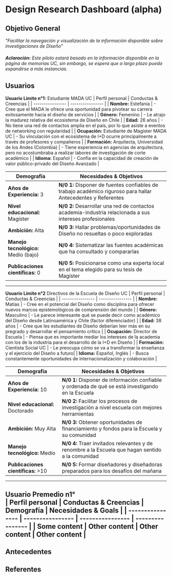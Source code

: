 # **Design Research Dashboard (alpha)**
## **Objetivo General**  
*"Facilitar la navegación y visualización de la información disponible sobre investigaciones de Diseño"*  
###### **Aclaración:** Este piloto estará basado en la información disponible en la página de memorias UC, sin embargo, se espera que a largo plazo pueda expandirse a más instancias.  
## **Usuarios**  
**Usuario Límite n°1:** Estudiante MADA UC 
| Perfil personal | Conductas & Creencias |
| ---------------- | ---------------- | 
| **Nombre:** Estefanía | - Cree que el MADA le ofrece una oportunidad para pivotear su carrera exitosamente hacia el diseño de servicios |
| **Género:** Femenino | - Le atrajo la madurez relativa del ecosistema de Diseño en Chile |
| **Edad:** 26 años | - No tiene una red de contactos amplia en el país, por lo que asiste a eventos de networking con regularidad |
| **Ocupación:** Estudiante de Magíster MADA UC | - Su vinculación con el ecosistema de I+D ocurre principalmente a través de profesores y compañeros |
| **Formación:** Arquitecta, Universidad de los Andes (Colombia) | - Tiene experiencia en agencias de arquitectura, pero no acostumbraba a realizar labores de investigación de corte académico |
| **Idioma:** Español | - Confía en la capacidad de creación de valor público-privado del Diseño Avanzado |

| Demografía | Necesidades & Objetivos |
| ---------------- | ---------------- |
| **Años de Experiencia:** 3 | **N/0 1:** Disponer de fuentes confiables de trabajo académico riguroso para hallar Antecedentes y Referentes|
| **Nivel educacional:** Magíster | **N/0 2:** Desarrollar una red de contactos academia-industria relacionada a sus intereses profesionales|
| **Ambición:** Alta | **N/0 3:** Hallar problemas/oportunidades de Diseño no resueltas o poco exploradas|
| **Manejo tecnológico:** Medio (bajo) | **N/0 4:** Sistematizar las fuentes académicas que ha consultado y compararlas|
| **Publicaciones científicas:** 0 | **N/0 5:** Posicionarse como una experta local en el tema elegido para su tesis de Magíster|
****
**Usuario Límite n°2** Directivos de la Escuela de Diseño UC 
| Perfil personal | Conductas & Creencias |
| ---------------- | ---------------- | 
| **Nombre:** Matías | - Cree en el potencial del Diseño como disciplina para ofrecer nuevos marcos epistemológicos de comprensión del mundo |
| **Género:** Masculino | - Le parece interesante qué se puede decir como académico del Diseño desde Latinoamérica y Chile (factor diferenciador) |
| **Edad:** 38 años | - Cree que les estudiantes de Diseño deberían leer más en su pregrado y desarrollar el pensamiento crítico |
| **Ocupación:** Director de Escuela | - Piensa que es importante mediar los intereses de la academia con los de la industria para el desarrollo de la I+D en Diseño |
| **Formación:** Cientista Social UC | - Le preocupa cómo se va a transformar la enseñanza y el ejercicio del Diseño a futuro|
| **Idioma:** Español, Inglés | - Busca constantemente oportunidades de internacionalización y colaboración |

| Demografía | Necesidades & Objetivos |
| ---------------- | ---------------- |
| **Años de Experiencia:** 10 | **N/0 1:** Disponer de información confiable y ordenada de qué se está investigando en la Escuela |
| **Nivel educacional:** Doctorado | **N/0 2:** Facilitar los procesos de investigación a nivel escuela con mejores herramientas |
| **Ambición:** Muy Alta | **N/0 3:** Obtener oportunidades de financiamiento y fondos para la Escuela y su comunidad |
| **Manejo tecnológico:** Medio | **N/0 4:** Traer invitados relevantes y de renombre a la Escuela que hagan sentido a la comunidad |
| **Publicaciones científicas:** >10 | **N/0 5:** Formar diseñadores y diseñadoras preparados para los desafíos del mañana|
----
**Usuario Premedio n1°**  
| Perfil personal | Conductas & Creencias | Demografía | Necesidades & Goals |
| ---------------- | ---------------- | ---------------- | ---------------- |
| Some content     | Other content    | Other content    | Other content    | 
----
## **Antecedentes**
## **Referentes**
